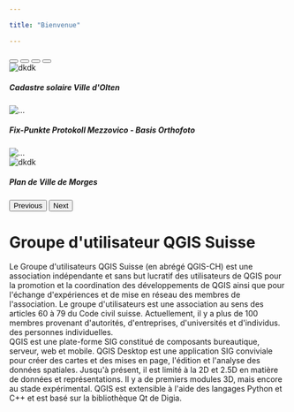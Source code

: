 ```yaml
---

title: "Bienvenue"

---
```


<div class="row">
<div class="col-md-12">

<div id="carouselExampleIndicators" class="carousel slide">
  <div class="carousel-indicators">
    <button type="button" data-bs-target="#carouselExampleIndicators" data-bs-slide-to="0" class="active" aria-current="true" aria-label="Slide 1"></button>
    <button type="button" data-bs-target="#carouselExampleIndicators" data-bs-slide-to="1" aria-label="Slide 2"></button>
    <button type="button" data-bs-target="#carouselExampleIndicators" data-bs-slide-to="2" aria-label="Slide 3"></button>
    <button type="button" data-bs-target="#carouselExampleIndicators" data-bs-slide-to="3" aria-label="Slide 4"></button>
  </div>
  <div class="carousel-inner">
    <div class="carousel-item active">
      <img src="{% link /assets/main/image1.png %}" class="d-block w-100" alt="dkdk">
      <div class="carousel-caption d-none d-md-block">
        <h5>Cadastre solaire Ville d'Olten</h5>
      </div>
    </div>
    <div class="carousel-item">
      <img src="{% link /assets/main/image2.jpeg %}" class="d-block w-100" alt="...">
      <div class="carousel-caption d-none d-md-block">
        <h5>Fix-Punkte Protokoll Mezzovico - Basis Orthofoto</h5>
      </div>
    </div>
    <div class="carousel-item">
      <img src="{% link /assets/main/image3.png %}" class="d-block w-100" alt="...">
    </div>
    <div class="carousel-item">
      <img src="{% link /assets/main/image4.png %}" class="d-block w-100" alt="dkdk">
      <div class="carousel-caption d-none d-md-block">
        <h5>Plan de Ville de Morges</h5>
      </div>
    </div>
  </div>
  <button class="carousel-control-prev" type="button" data-bs-target="#carouselExampleIndicators" data-bs-slide="prev">
    <span class="carousel-control-prev-icon" aria-hidden="true"></span>
    <span class="visually-hidden">Previous</span>
  </button>
  <button class="carousel-control-next" type="button" data-bs-target="#carouselExampleIndicators" data-bs-slide="next">
    <span class="carousel-control-next-icon" aria-hidden="true"></span>
    <span class="visually-hidden">Next</span>
  </button>
</div>

  </div>
</div>
<div class="row">
  <div class="col-md-12">
    <h1>Groupe d'utilisateur QGIS Suisse</h1>
  </div>
</div>
<div class="row">
  <div class="col-md-12">
Le Groupe d'utilisateurs QGIS Suisse (en abrégé QGIS-CH) est une association
indépendante et sans but lucratif des utilisateurs de QGIS pour la promotion et
la coordination des développements de QGIS ainsi que pour l'échange d'expériences
et de mise en réseau des membres de l'association.
Le groupe d'utilisateurs est une association au sens des articles 60 à 79 du Code
civil suisse.
Actuellement, il y a plus de 100 membres provenant d'autorités, d'entreprises,
d'universités et d'individus. des personnes individuelles.
  </div>
</div>
<div class="row">
  <div class="col-md-12">
QGIS est une plate-forme SIG constitué de composants bureautique, serveur, web
et mobile. QGIS Desktop est une application SIG conviviale pour créer des cartes
et des mises en page, l'édition et l'analyse des données spatiales. Jusqu'à
présent, il est limité à la 2D et 2.5D en matière de données et représentations.
Il y a de premiers modules 3D, mais encore au stade expérimental. QGIS est
extensible à l'aide des langages Python et C++ et est basé sur la bibliothèque
Qt de Digia.
  </div>
</div>